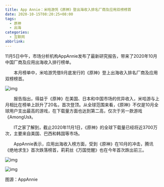 ```yaml
---
title: App Annie：米哈游凭《原神》登出海收入排名厂商及应用双榜榜首
date: 2020-10-15T08:20:25+08:00
tags:
  - 原神
  - 出海
categories:
  - 互联网
abbrlink:
---
```


11月5日中午，市场分析机构AppAnnie发布了最新研究报告，带来了2020年10月中国厂商及应用出海收入排行榜单。

　　本月榜单中，米哈游凭借9月底发行的《原神》登上出海收入排名厂商及应用双榜榜首。

![img](https://cdn.jsdelivr.net/gh/yakeing/Documentation@main/Hexo/images/d396-kcpxnwv5187915.jpg)

　　报告指出，得益于《原神》在美国、日本和中国市场的优异收入，米哈游与上月相比在榜单上跃升了20名，首次登顶。从全球范围来看，《原神》不仅是10月全球用户支出最高的游戏，在下载量方面也达到第二高，仅次于另一款游戏《AmongUs》。

　　IT之家了解到，截止2020年11月1日，《原神》的全球下载量已经将近3700万次，主要来自美国、巴西和韩国等市场。

　　AppAnnie表示，应用出海收入榜方面，受到《原神》在10月的冲击，腾讯《绝地求生》首次跌落榜首，莉莉丝《万国觉醒》也在今年首次跌出前三。

![img](https://cdn.jsdelivr.net/gh/yakeing/Documentation@main/Hexo/images/1ec9-kcpxnwv5188002.jpg)

![img](https://cdn.jsdelivr.net/gh/yakeing/Documentation@main/Hexo/images/8ddf-kcpxnwv5188104.jpg)

图源：AppAnnie
